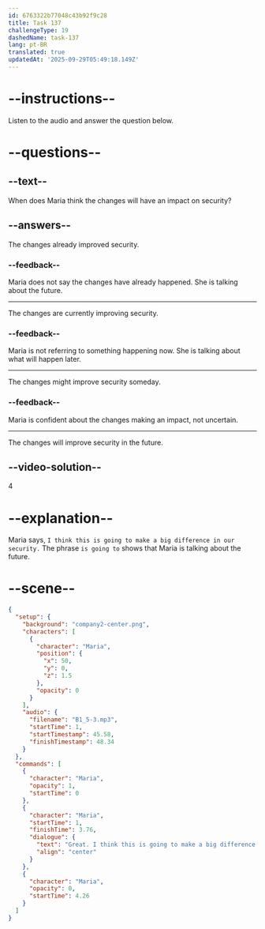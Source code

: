 ```yaml
---
id: 6763322b77048c43b92f9c28
title: Task 137
challengeType: 19
dashedName: task-137
lang: pt-BR
translated: true
updatedAt: '2025-09-29T05:49:18.149Z'
---
```

<!-- (audio) Maria: Great. I think this is going to make a big difference in our security. -->

# --instructions--

Listen to the audio and answer the question below.

# --questions--

## --text--

When does Maria think the changes will have an impact on security?

## --answers--

The changes already improved security.

### --feedback--

Maria does not say the changes have already happened. She is talking about the future.

---

The changes are currently improving security.

### --feedback--

Maria is not referring to something happening now. She is talking about what will happen later.

---

The changes might improve security someday.

### --feedback--

Maria is confident about the changes making an impact, not uncertain.

---

The changes will improve security in the future.

## --video-solution--

4

# --explanation--

Maria says, `I think this is going to make a big difference in our security.` The phrase `is going to` shows that Maria is talking about the future.

# --scene--

```json
{
  "setup": {
    "background": "company2-center.png",
    "characters": [
      {
        "character": "Maria",
        "position": {
          "x": 50,
          "y": 0,
          "z": 1.5
        },
        "opacity": 0
      }
    ],
    "audio": {
      "filename": "B1_5-3.mp3",
      "startTime": 1,
      "startTimestamp": 45.58,
      "finishTimestamp": 48.34
    }
  },
  "commands": [
    {
      "character": "Maria",
      "opacity": 1,
      "startTime": 0
    },
    {
      "character": "Maria",
      "startTime": 1,
      "finishTime": 3.76,
      "dialogue": {
        "text": "Great. I think this is going to make a big difference in our security.",
        "align": "center"
      }
    },
    {
      "character": "Maria",
      "opacity": 0,
      "startTime": 4.26
    }
  ]
}
```
